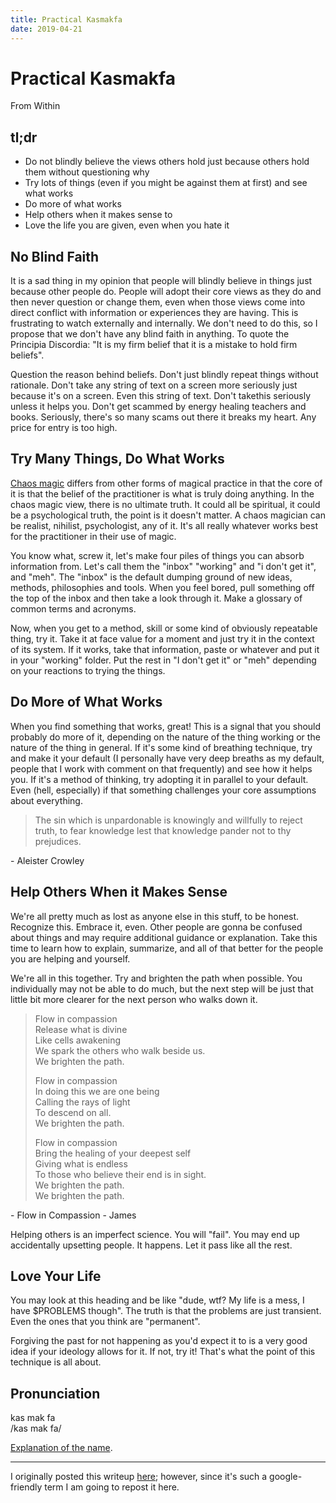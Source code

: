```yaml
---
title: Practical Kasmakfa
date: 2019-04-21
---
```


# Practical Kasmakfa

From Within

## tl;dr

- Do not blindly believe the views others hold just because others hold them without questioning why
- Try lots of things (even if you might be against them at first) and see what works
- Do more of what works
- Help others when it makes sense to
- Love the life you are given, even when you hate it

## No Blind Faith

It is a sad thing in my opinion that people will blindly believe in things just because other people do. People will adopt their core views as they do and then never question or change them, even when those views come into direct conflict with information or experiences they are having. This is frustrating to watch externally and internally. We don't need to do this, so I propose that we don't have any blind faith in anything. To quote the Principia Discordia: "It is my firm belief that it is a mistake to hold firm beliefs". 

Question the reason behind beliefs. Don't just blindly repeat things without rationale. Don't take any string of text on a screen more seriously just because it's on a screen. Even this string of text. Don't takethis seriously unless it helps you. Don't get scammed by energy healing teachers and books. Seriously, there's so many scams out there it breaks my heart. Any price for entry is too high.

## Try Many Things, Do What Works

[Chaos magic](https://en.m.wikipedia.org/wiki/Chaos_magic) differs from other forms of magical practice in that the core of it is that the belief of the practitioner is what is truly doing anything. In the chaos magic view, there is no ultimate truth. It could all be spiritual, it could be a psychological truth, the point is it doesn't matter. A chaos magician can be realist, nihilist, psychologist, any of it. It's all really whatever works best for the practitioner in their use of magic.

You know what, screw it, let's make four piles of things you can absorb information from. Let's call them the "inbox" "working" and "i don't get it", and "meh". The "inbox" is the default dumping ground of new ideas, methods, philosophies and tools. When you feel bored, pull something off the top of the inbox and then take a look through it. Make a glossary of common terms and acronyms.

Now, when you get to a method, skill or some kind of obviously repeatable thing, try it. Take it at face value for a moment and just try it in the context of its system. If it works, take that information, paste or whatever and put it in your "working" folder. Put the rest in "I don't get it" or "meh" depending on your reactions to trying the things.

## Do More of What Works

When you find something that works, great! This is a signal that you should probably do more of it, depending on the nature of the thing working or the nature of the thing in general. If it's some kind of breathing technique, try and make it your default (I personally have very deep breaths as my default, people that I work with comment on that frequently) and see how it helps you. If it's a method of thinking, try adopting it in parallel to your default. Even (hell, especially) if that something challenges your core assumptions about everything.

> The sin which is unpardonable is knowingly and willfully to reject truth, to fear knowledge lest that knowledge pander not to thy prejudices.

\- Aleister Crowley

## Help Others When it Makes Sense

We're all pretty much as lost as anyone else in this stuff, to be honest. Recognize this. Embrace it, even. Other people are gonna be confused about things and may require additional guidance or explanation. Take this time to learn how to explain, summarize, and all of that better for the people you are helping and yourself.

We're all in this together. Try and brighten the path when possible. You individually may not be able to do much, but the next step will be just that little bit more clearer for the next person who walks down it. 

> Flow in compassion  
> Release what is divine  
> Like cells awakening  
> We spark the others who walk beside us.  
> We brighten the path.
> 
> Flow in compassion  
> In doing this we are one being  
> Calling the rays of light  
> To descend on all.  
> We brighten the path.
>
> Flow in compassion  
> Bring the healing of your deepest self  
> Giving what is endless  
> To those who believe their end is in sight.  
> We brighten the path.  
> We brighten the path.

\- Flow in Compassion - James

Helping others is an imperfect science. You will "fail". You may end up accidentally upsetting people. It happens. Let it pass like all the rest.

## Love Your Life

You may look at this heading and be like "dude, wtf? My life is a mess, I have $PROBLEMS though". The truth is that the problems are just transient. Even the ones that you think are "permanent".

Forgiving the past for not happening as you'd expect it to is a very good idea if your ideology allows for it. If not, try it! That's what the point of this technique is all about.

## Pronunciation 

kas mak fa  
/kas mak fa/

[Explanation of the name](https://la-lojban.github.io/sutysisku/en/#sisku/kalsa_makfa).

---

I originally posted this writeup [here](https://write.as/excerpts/practical-kasmakfa); however, since it's such a google-friendly term I am going to repost it here.
